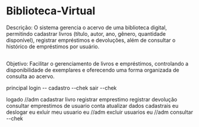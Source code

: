 # Biblioteca-Virtual
Descrição: O sistema gerencia o acervo de uma biblioteca digital, permitindo cadastrar livros (título, autor, ano, gênero, quantidade disponível), registrar empréstimos e devoluções, além de consultar o histórico de empréstimos por usuário.
##
Objetivo: Facilitar o gerenciamento de livros e empréstimos, controlando a disponibilidade de exemplares e oferecendo uma forma organizada de consulta ao acervo.

principal
login --
cadastro --chek
sair --chek

logado
//adm cadastrar livro
registrar emprestimo
registrar devolução
consultar emprestimos de usuario
conta
    atualizar dados cadastrais eu
    deslogar eu
    exluir meu usuario eu 
    //adm excluir usuarios eu
    //adm consultar --chek
